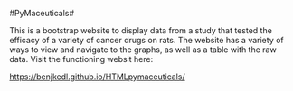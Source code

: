 #PyMaceuticals#

This is a bootstrap website to display data from a study that tested the efficacy of a variety of cancer drugs on rats.  The website has a 
variety of ways to view and navigate to the graphs, as well as a table with the raw data.  Visit the functioning websit here:

https://benjkedl.github.io/HTMLpymaceuticals/
